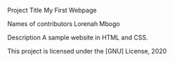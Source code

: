 Project Title
My First Webpage

Names of contributors
Lorenah Mbogo

Description
A sample website in HTML and CSS.

This project is licensed under the [GNU] License, 2020

